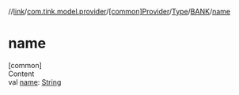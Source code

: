 //[link](../../../../index.md)/[com.tink.model.provider](../../../index.md)/[[common]Provider](../../index.md)/[Type](../index.md)/[BANK](index.md)/[name](name.md)



# name  
[common]  
Content  
val [name](name.md): [String](https://kotlinlang.org/api/latest/jvm/stdlib/kotlin/-string/index.html)  



